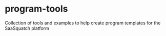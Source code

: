 # program-tools
Collection of tools and examples to help create program templates for the SaaSquatch platform
